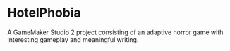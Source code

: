 # HotelPhobia
A GameMaker Studio 2 project consisting of an adaptive horror game with interesting gameplay and meaningful writing.
